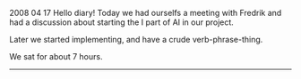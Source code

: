 2008 04 17
Hello diary!
Today we had ourselfs a meeting with Fredrik and had a discussion about starting the I part of AI in our project.

Later we started implementing, and have a crude verb-phrase-thing.

We sat for about 7 hours.

---
